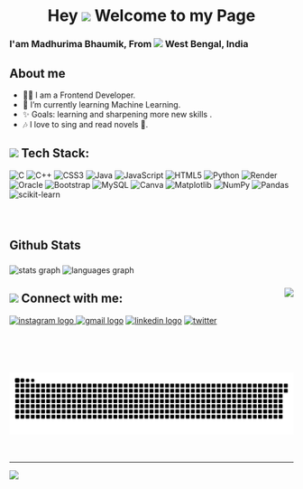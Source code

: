<h1 align="center">Hey <img align="" height="30" src="https://github.com/madhurima-564/madhurima-564/assets/87948004/ff5cc321-d270-4a12-9d5a-eba4f11b6d8a"  /> Welcome to my Page</h1>
<h3 align="left">I'am Madhurima Bhaumik, From <img align="" height="20" src="https://github.com/madhurima-564/madhurima-564/assets/87948004/a69b8ae5-69c5-4f98-90ae-787a30c80c9f"  /> West Bengal, India<br></h3>

## About me
- 👨‍💻 I am a Frontend Developer. 
- 🌱 I’m currently learning Machine Learning.
- ✨ Goals: learning and sharpening more new skills .
- 🎶 I love to sing and read novels 📖.

## <img align="" height="20" src="https://github.com/madhurima-564/madhurima-564/assets/87948004/7995f6e6-de8c-4a08-8ca8-93924465b4aa"  /> Tech Stack:

![C](https://img.shields.io/badge/c-%2300599C.svg?style=for-the-badge&logo=c&logoColor=white) ![C++](https://img.shields.io/badge/c++-%2300599C.svg?style=for-the-badge&logo=c%2B%2B&logoColor=white) ![CSS3](https://img.shields.io/badge/css3-%231572B6.svg?style=for-the-badge&logo=css3&logoColor=white) ![Java](https://img.shields.io/badge/java-%23ED8B00.svg?style=for-the-badge&logo=openjdk&logoColor=white) ![JavaScript](https://img.shields.io/badge/javascript-%23323330.svg?style=for-the-badge&logo=javascript&logoColor=%23F7DF1E) ![HTML5](https://img.shields.io/badge/html5-%23E34F26.svg?style=for-the-badge&logo=html5&logoColor=white) ![Python](https://img.shields.io/badge/python-3670A0?style=for-the-badge&logo=python&logoColor=ffdd54) ![Render](https://img.shields.io/badge/Render-%46E3B7.svg?style=for-the-badge&logo=render&logoColor=white) ![Oracle](https://img.shields.io/badge/Oracle-F80000?style=for-the-badge&logo=oracle&logoColor=white) ![Bootstrap](https://img.shields.io/badge/bootstrap-%238511FA.svg?style=for-the-badge&logo=bootstrap&logoColor=white) ![MySQL](https://img.shields.io/badge/mysql-%2300000f.svg?style=for-the-badge&logo=mysql&logoColor=white) ![Canva](https://img.shields.io/badge/Canva-%2300C4CC.svg?style=for-the-badge&logo=Canva&logoColor=white) ![Matplotlib](https://img.shields.io/badge/Matplotlib-%23ffffff.svg?style=for-the-badge&logo=Matplotlib&logoColor=black) ![NumPy](https://img.shields.io/badge/numpy-%23013243.svg?style=for-the-badge&logo=numpy&logoColor=white) ![Pandas](https://img.shields.io/badge/pandas-%23150458.svg?style=for-the-badge&logo=pandas&logoColor=white) ![scikit-learn](https://img.shields.io/badge/scikit--learn-%23F7931E.svg?style=for-the-badge&logo=scikit-learn&logoColor=white)


###

<br>





## Github Stats  


###
<div align="left">
  <img src="https://github-readme-stats.vercel.app/api?username=madhurima-564&hide_title=false&hide_rank=false&show_icons=true&include_all_commits=true&count_private=true&disable_animations=false&theme=dracula&locale=en&hide_border=false" height="150" alt="stats graph"  />
  <img src="https://github-readme-stats.vercel.app/api/top-langs?username=madhurima-564&locale=en&hide_title=false&layout=compact&card_width=320&langs_count=5&theme=dracula&hide_border=false" height="150" alt="languages graph"  />
</div>

###

<img align="right" height="150" src="https://github.com/madhurima-564/madhurima-564/assets/87948004/87f551ab-bdd4-4550-a5e1-a6343b3504a1"  />


###
##  <img align="" height="20" src="https://github.com/madhurima-564/madhurima-564/assets/87948004/7b36c7bf-0dca-49c8-a74c-0612aceed1e1"  /> Connect with me:

<div align="left">
  <a href="https://instagram.com/madhurima_______" target="_blank">
  <img src="https://img.shields.io/static/v1?message=Instagram&logo=instagram&label=&color=E4405F&logoColor=white&labelColor=&style=for-the-badge" height="35" alt="instagram logo"  />
  </a>
  <a href="https://mail.google.com/mail/bhaumadhu789@gmail.com" target="_blank">
  <img src="https://img.shields.io/static/v1?message=Gmail&logo=gmail&label=&color=D14836&logoColor=white&labelColor=&style=for-the-badge" height="35" alt="gmail logo"  /></a>
  <a href="https://linkedin.com/in/madhurima-bhaumik" target="_blank">
  <img src="https://img.shields.io/static/v1?message=LinkedIn&logo=linkedin&label=&color=0077B5&logoColor=white&labelColor=&style=for-the-badge" height="35" alt="linkedin logo"  /></a>
  <a href="https://twitter.com/@Madhurima_____" target="_blank">
  <img src=https://img.shields.io/badge/twitter-%2300acee.svg?&style=for-the-badge&logo=twitter&logoColor=white alt=twitter style="margin-bottom: 5px;"height="35"/>
  </a>
</div>

###
![Snake animation](https://github.com/madhurima-564/madhurima-564/blob/output/snake.svg)




<br clear="both">

---
[![](https://visitcount.itsvg.in/api?id=madhurima-564&icon=0&color=0)](https://visitcount.itsvg.in)

<!-- Proudly created with GPRM ( https://gprm.itsvg.in ) -->

###
<!--
**madhurima-564/madhurima-564** is a ✨ _special_ ✨ repository because its `README.md` (this file) appears on your GitHub profile.

Here are some ideas to get you started:

- 🔭 I’m currently working on ...
- 🌱 I’m currently learning ...
- 👯 I’m looking to collaborate on ...
- 🤔 I’m looking for help with ...
- 💬 Ask me about ...
- 📫 How to reach me: ...
- 😄 Pronouns: ...
- ⚡ Fun fact: ...
-->
